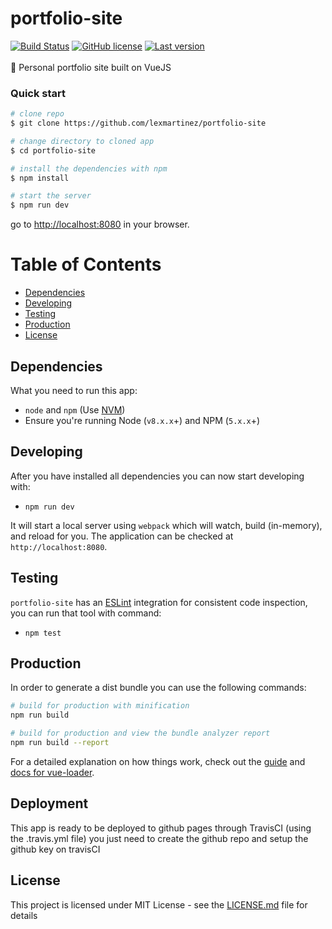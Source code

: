 # portfolio-site

[![Build Status](https://img.shields.io/travis/lexmartinez/portfolio-site/master.svg?style=for-the-badge)](https://travis-ci.org/lexmartinez/portfolio-site)
[![GitHub license](https://img.shields.io/github/license/lexmartinez/portfolio-site.svg?style=for-the-badge)](https://github.com/lexmartinez/portfolio-site/blob/master/LICENSE.md)
[![Last version](https://img.shields.io/badge/version-v1.0.0-blue.svg?style=for-the-badge)](https://github.com/lexmartinez/portfolio-site/blob/master/README.md)
<br/><br/>
:briefcase: Personal portfolio site built on VueJS

### Quick start

```bash
# clone repo
$ git clone https://github.com/lexmartinez/portfolio-site

# change directory to cloned app
$ cd portfolio-site

# install the dependencies with npm
$ npm install

# start the server
$ npm run dev
```
go to [http://localhost:8080](http://localhost:8080) in your browser.

# Table of Contents

* [Dependencies](#dependencies)
* [Developing](#developing)
* [Testing](#testing)
* [Production](#production)
* [License](#license)

## Dependencies
 
 What you need to run this app:
 * `node` and `npm` (Use [NVM](https://github.com/creationix/nvm))
 * Ensure you're running Node (`v8.x.x`+) and NPM (`5.x.x`+)
 
 ## Developing
 
 After you have installed all dependencies you can now start developing with:
 
 * `npm run dev`
 
 It will start a local server using `webpack` which will watch, build (in-memory), and reload for you. The application can be checked at `http://localhost:8080`.

 ## Testing
 
 `portfolio-site` has an [ESLint](https://eslint.org/) integration for consistent code inspection, you can run that tool with command:
 
 * `npm test`
 
## Production

In order to generate a dist bundle you can use the following commands:

``` bash
# build for production with minification
npm run build

# build for production and view the bundle analyzer report
npm run build --report
```

For a detailed explanation on how things work, check out the [guide](http://vuejs-templates.github.io/webpack/) and [docs for vue-loader](http://vuejs.github.io/vue-loader).

 ## Deployment
  
This app is ready to be deployed to github pages through TravisCI (using the .travis.yml file) you just need to create the github repo and setup the github key on travisCI

## License

This project is licensed under MIT License - see the [LICENSE.md](https://github.com/lexmartinez/portfolio-site/blob/master/LICENSE.md) file for details
